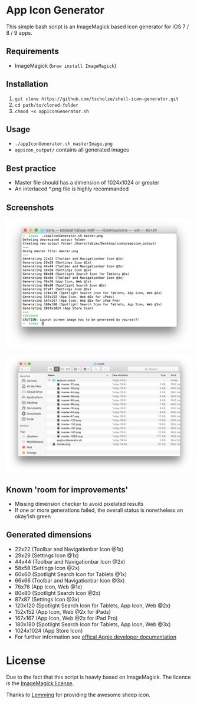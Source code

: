# App Icon Generator
This simple bash script is an ImageMagick based icon generator for iOS 7 / 8 / 9 apps.

## Requirements
* ImageMagick (`brew install ImageMagick`)

## Installation
1. `git clone https://github.com/tscholze/shell-icon-generator.git` 
1. `cd path/to/cloned-folder`
1. `chmod +x appIconGenerator.sh`

## Usage
* `./appIconGenerator.sh masterImage.png`
* `appicon_output/` contains all generated images 

## Best practice
* Master file should has a dimension of 1024x1024 or greater
* An interlaced *.png file is highly recommanded

## Screenshots

![Screenshot](https://github.com/tscholze/shell-icon-generator/blob/master/doc/terminal.png?raw=true "Terminal")

![Screenshot](https://github.com/tscholze/shell-icon-generator/blob/master/doc/finder.png?raw=true "Finder")

## Known 'room for improvements'
* Missing dimension checker to avoid pixelated results
* If one or more generations failed, the overall status is nonetheless an okay'ish green

## Generated dimensions
* 22x22 (Toolbar and Navigationbar Icon @1x)
* 29x29 (Settings Icon @1x)
* 44x44 (Toolbar and Navigationbar Icon @2x)
* 58x58 (Settings Icon @2x)
* 60x60 (Spotlight Search Icon for Tablets @1x)
* 66x66 (Toolbar and Navigationbar Icon @3x)
* 76x76 (App Icon, Web @1x)
* 80x80 (Spotlight Search Icon @2x)
* 87x87 (Settings Icon @3x)
* 120x120 (Spotlight Search Icon for Tablets, App Icon, Web @2x)
* 152x152 (App Icon, Web @2x for iPads)
* 167x167 (App Icon, Web @2x for iPad Pro)
* 180x180 (Spotlight Search Icon for Tablets, App Icon, Web @3x)
* 1024x1024 (App Store Icon)
* For further information see [offical Apple developer documentation](https://developer.apple.com/library/ios/documentation/UserExperience/Conceptual/MobileHIG/IconMatrix.html)

# License
Due to the fact that this script is heavly based on ImageMagick. The licence is the [ImageMagick license](http://www.imagemagick.org/script/license.php).

Thanks to [Lemming](https://openclipart.org/user-detail/lemmling) for providing the awesome sheep icon.
